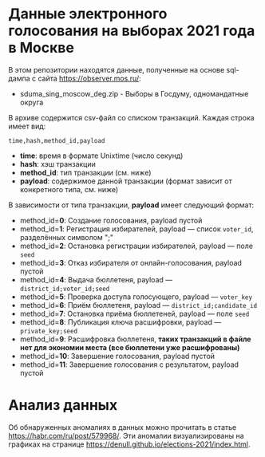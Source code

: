 # Данные электронного голосования на выборах 2021 года в Москве

В этом репозитории находятся данные, полученные на основе sql-дампа с сайта https://observer.mos.ru/:

* sduma_sing_moscow_deg.zip - Выборы в Госдуму, одномандатные округа

В архиве содержится csv-файл со списком транзакций. Каждая строка имеет вид:

```
time,hash,method_id,payload
```

* **time**: время в формате Unixtime (число секунд)
* **hash**: хэш транзакции
* **method_id**: тип транзакции (см. ниже)
* **payload**: содержимое данной транзакции (формат зависит от конкретного типа, см. ниже)

В зависимости от типа транзакции, **payload** имеет следующий формат:
* method_id=**0**: Создание голосования, payload пустой
* method_id=**1**: Регистрация избирателей, payload — список `voter_id`, разделённых символом ";"
* method_id=**2**: Остановка регистрации избирателей, payload — поле `seed`
* method_id=**3**: Отказ избирателя от онлайн-голосования, payload пустой
* method_id=**4**: Выдача бюллетеня, payload — `district_id;voter_id;seed`
* method_id=**5**: Проверка доступа голосующего, payload — `voter_key`
* method_id=**6**: Приём бюллетеня, payload — `district_id;candidate_id`
* method_id=**7**: Остановка приёма бюллетеней, payload — поле `seed`
* method_id=**8**: Публикация ключа расшифровки, payload — `private_key;seed`
* method_id=**9**: Расшифровка бюллетеня, **таких транзакций в файле нет для экономии места (все бюллетени уже расшифрованы)**
* method_id=**10**: Завершение голосования, payload пустой
* method_id=**11**: Завершение голосования с результатом, payload пустой

# Анализ данных

Об обнаруженных аномалиях в данных можно прочитать в статье https://habr.com/ru/post/579968/. Эти аномалии визуализированы на графиках на странице https://denull.github.io/elections-2021/index.html.